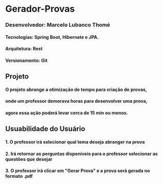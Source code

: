 # Gerador-Provas

### Desenvolvedor: Marcelo Lubanco Thomé

#### Tecnologias: Spring Boot, Hibernate e JPA.
#### Arquitetura: Rest
#### Versionamento: Git

## Projeto 
#### O projeto abrange a otimização de tempo para criação de provas,
#### onde um professor demorava horas para desenvolver uma prova,
#### agora essa ação poderá levar cerca de 15 min ou menos.

## Usuabilidade do Usuário
#### 1. O professor irá selecionar qual tema deseja abranger na prova 
#### 2. Irá retornar as perguntas disponíveis para o professor selecionar as questões que desejar
#### 3. O professor irá clicar em "Gerar Prova" e a prova será gerada no formato .pdf
